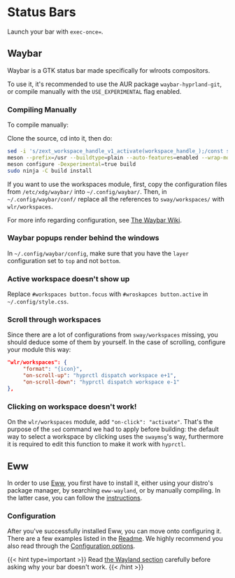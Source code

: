 # Status Bars

Launch your bar with `exec-once=`.

## Waybar

Waybar is a GTK status bar made specifically for wlroots compositors.

To use it, it's recommended to use the AUR package `waybar-hyprland-git`,
or compile manually with the `USE_EXPERIMENTAL` flag enabled.

### Compiling Manually

To compile manually:

Clone the source, cd into it, then do:

```bash
sed -i 's/zext_workspace_handle_v1_activate(workspace_handle_);/const std::string command = "hyprctl dispatch workspace " + name_;\n\tsystem(command.c_str());/g' src/modules/wlr/workspace_manager.cpp
meson --prefix=/usr --buildtype=plain --auto-features=enabled --wrap-mode=nodownload build
meson configure -Dexperimental=true build
sudo ninja -C build install
```

If you want to use the workspaces module, first, copy the configuration files from 
`/etc/xdg/waybar/` into `~/.config/waybar/`. Then, in `~/.config/waybar/conf/` replace 
all the references to `sway/workspaces/` with `wlr/workspaces`.

For more info regarding configuration, see
[The Waybar Wiki](https://github.com/Alexays/Waybar/wiki).

### Waybar popups render behind the windows

In `~/.config/waybar/config`, make sure that you have the `layer` configuration 
set to `top` and not `bottom`.

### Active workspace doesn't show up

Replace `#workspaces button.focus` with `#wroskapces button.active` in `~/.config/style.css`.

### Scroll through workspaces

Since there are a lot of configurations from `sway/workspaces` missing, you
should deduce some of them by yourself. In the case of scrolling, configure
your module this way:

```json
"wlr/workspaces": {
     "format": "{icon}",
     "on-scroll-up": "hyprctl dispatch workspace e+1",
     "on-scroll-down": "hyprctl dispatch workspace e-1"
},
```

### Clicking on workspace doesn't work!

On the `wlr/workspaces` module, add `"on-click": "activate"`. That's the purpose of
the `sed` command we had to apply before building: the default way to select a
workspace by clicking uses the `swaymsg`'s way, furthermore it is required to edit
this function to make it work with `hyprctl`.

## Eww

In order to use [Eww](https://github.com/elkowar/eww), you first have to install
it, either using your distro's package manager, by searching `eww-wayland`, or
by manually compiling. In the latter case, you can follow the
[instructions](https://elkowar.github.io/eww).

### Configuration

After you've successfully installed Eww, you can move onto configuring it. There
are a few examples listed in the [Readme](https://github.com/elkowar/eww). We
highly recommend you also read through the
[Configuration options](https://elkowar.github.io/eww/configuration.html).

{{< hint type=important >}}
Read
[the Wayland section](https://elkowar.github.io/eww/configuration.html#wayland)
carefully before asking why your bar doesn't work.
{{< /hint >}}
